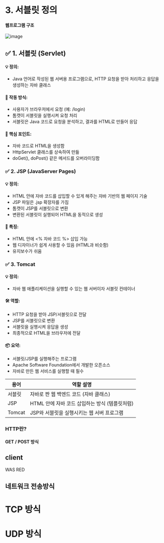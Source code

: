 # 3. 서블릿 정의

#### 웹프로그램 구조
![image](https://github.com/user-attachments/assets/fa24d806-6397-45d8-9f93-272a75b16028)


## ✅ 1. 서블릿 (Servlet)
#### 💡 정의:
- Java 언어로 작성된 웹 서버용 프로그램으로, HTTP 요청을 받아 처리하고 응답을 생성하는 자바 클래스
#### 🔧 작동 방식:
- 사용자가 브라우저에서 요청 (예: /login)
- 톰캣이 서블릿을 실행시켜 요청 처리
- 서블릿은 Java 코드로 요청을 분석하고, 결과를 HTML로 만들어 응답

#### 🧠 핵심 포인트:
- 자바 코드로 HTML을 생성함
- HttpServlet 클래스를 상속하여 만듦
- doGet(), doPost() 같은 메서드를 오버라이딩함

### ✅ 2. JSP (JavaServer Pages)
#### 💡 정의:
- HTML 안에 자바 코드를 삽입할 수 있게 해주는 자바 기반의 웹 페이지 기술
- JSP 파일은 .jsp 확장자를 가짐
- 톰캣이 JSP를 서블릿으로 변환
- 변환된 서블릿이 실행되어 HTML을 동적으로 생성

#### 🌱 특징:
- HTML 안에 <% 자바 코드 %> 삽입 가능
- 웹 디자이너가 쉽게 사용할 수 있음 (HTML과 비슷함)
- 유지보수가 쉬움

### ✅ 3. Tomcat
#### 💡 정의:
- 자바 웹 애플리케이션을 실행할 수 있는 웹 서버이자 서블릿 컨테이너
#### 🛠 역할:
- HTTP 요청을 받아 JSP/서블릿으로 전달
- JSP를 서블릿으로 변환
- 서블릿을 실행시켜 응답을 생성
- 최종적으로 HTML을 브라우저에 전달

#### 📦 요약:
- 서블릿/JSP를 실행해주는 프로그램
- Apache Software Foundation에서 개발한 오픈소스
- 자바로 만든 웹 서비스를 실행할 때 필수

| 용어     | 역할 설명                         |
| ------ | ----------------------------- |
| 서블릿    | 자바로 짠 웹 백엔드 코드 (자바 클래스)       |
| JSP    | HTML 안에 자바 코드 삽입하는 방식 (템플릿처럼) |
| Tomcat | JSP와 서블릿을 실행시키는 웹 서버 프로그램     |


### HTTP란?
#### GET / POST 방식


## client
WAS
RED
## 네트워크 전송방식
# TCP 방식
# UDP 방식
